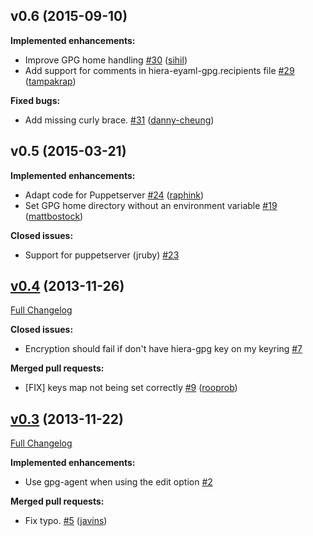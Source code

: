 ## v0.6 (2015-09-10)

**Implemented enhancements:**

- Improve GPG home handling [\#30](https://github.com/voxpupuli/hiera-eyaml-gpg/pull/30) ([sihil](https://github.com/sihil))
- Add support for comments in hiera-eyaml-gpg.recipients file [\#29](https://github.com/voxpupuli/hiera-eyaml-gpg/pull/29) ([tampakrap](https://github.com/tampakrap))

**Fixed bugs:**

- Add missing curly brace. [\#31](https://github.com/voxpupuli/hiera-eyaml-gpg/pull/31) ([danny-cheung](https://github.com/danny-cheung))

## v0.5 (2015-03-21)

**Implemented enhancements:**

- Adapt code for Puppetserver [\#24](https://github.com/voxpupuli/hiera-eyaml-gpg/pull/24) ([raphink](https://github.com/raphink))
- Set GPG home directory without an environment variable [\#19](https://github.com/voxpupuli/hiera-eyaml-gpg/pull/19) ([mattbostock](https://github.com/mattbostock))

**Closed issues:**

- Support for puppetserver \(jruby\) [\#23](https://github.com/voxpupuli/hiera-eyaml-gpg/issues/23)

## [v0.4](https://github.com/voxpupuli/hiera-eyaml-gpg/tree/v0.4) (2013-11-26)

[Full Changelog](https://github.com/voxpupuli/hiera-eyaml-gpg/compare/v0.3...v0.4)

**Closed issues:**

- Encryption should fail if don't have hiera-gpg key on my keyring [\#7](https://github.com/voxpupuli/hiera-eyaml-gpg/issues/7)

**Merged pull requests:**

- \[FIX\] keys map not being set correctly [\#9](https://github.com/voxpupuli/hiera-eyaml-gpg/pull/9) ([rooprob](https://github.com/rooprob))

## [v0.3](https://github.com/voxpupuli/hiera-eyaml-gpg/tree/v0.3) (2013-11-22)

[Full Changelog](https://github.com/voxpupuli/hiera-eyaml-gpg/compare/709b12bcd637a18672847946c410701d32096e0c...v0.3)

**Implemented enhancements:**

- Use gpg-agent when using the edit option [\#2](https://github.com/voxpupuli/hiera-eyaml-gpg/issues/2)

**Merged pull requests:**

- Fix typo. [\#5](https://github.com/voxpupuli/hiera-eyaml-gpg/pull/5) ([javins](https://github.com/javins))
